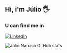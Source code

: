 ## Hi, i'm Júlio 🖐️

### U can find me in
[![LinkedIn](https://img.shields.io/badge/LinkedIn-0077B5?style=for-the-badge&logo=linkedin&logoColor=white)](https://www.linkedin.com/in/julionarciso/)

![Júlio Narciso GitHub stats](https://github-readme-stats.vercel.app/api?username=Khai221&show_icons=true&theme=cobalt)

